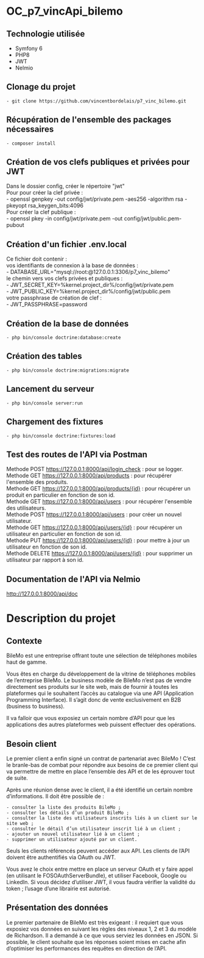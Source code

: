 # OC_p7_vincApi_bilemo

## Technologie utilisée

- Symfony 6
- PHP8
- JWT
- Nelmio
  
## Clonage du projet

    - git clone https://github.com/vincentbordelais/p7_vinc_bilemo.git

##  Récupération de l'ensemble des packages nécessaires

    - composer install

##  Création de vos clefs publiques et privées pour JWT

Dans le dossier config, créer le répertoire "jwt"  
Pour pour créer la clef privée :  
    - openssl genpkey -out config/jwt/private.pem -aes256 -algorithm rsa -pkeyopt rsa_keygen_bits:4096  
Pour créer la clef publique :  
    - openssl pkey -in config/jwt/private.pem -out config/jwt/public.pem-pubout      

## Création d'un fichier .env.local

Ce fichier doit contenir :  
 vos identifiants de connexion à la base de données :  
    - DATABASE_URL="mysql://root:@127.0.0.1:3306/p7_vinc_bilemo"  
 le chemin vers vos clefs privées et publiques :  
    - JWT_SECRET_KEY=%kernel.project_dir%/config/jwt/private.pem  
    - JWT_PUBLIC_KEY=%kernel.project_dir%/config/jwt/public.pem  
 votre passphrase de création de clef :  
    - JWT_PASSPHRASE=password  

## Création de la base de données

    - php bin/console doctrine:database:create

## Création des tables

    - php bin/console doctrine:migrations:migrate    
    
## Lancement du serveur

    - php bin/console server:run
    
## Chargement des fixtures

    - php bin/console doctrine:fixtures:load
    
## Test des routes de l'API via Postman

Methode POST https://127.0.0.1:8000/api/login_check : pour se logger.  
Methode GET https://127.0.0.1:8000/api/products : pour récupérer l'ensemble des produits.  
Methode GET https://127.0.0.1:8000/api/products/{id} : pour récupérer un produit en particulier en fonction de son id.  
Methode GET https://127.0.0.1:8000/api/users : pour récupérer l'ensemble des utilisateurs.  
Methode POST https://127.0.0.1:8000/api/users : pour créer un nouvel utilisateur.  
Methode GET https://127.0.0.1:8000/api/users/{id} : pour récupérer un utilisateur en particulier en fonction de son id.  
Methode PUT https://127.0.0.1:8000/api/users/{id} : pour mettre à jour un utilisateur en fonction de son id.  
Methode DELETE https://127.0.0.1:8000/api/users/{id} : pour supprimer un utilisateur par rapport à son id.  
    
## Documentation de l'API via Nelmio

http://127.0.0.1:8000/api/doc
    



# Description du projet

## Contexte

BileMo est une entreprise offrant toute une sélection de téléphones mobiles haut de gamme.

Vous êtes en charge du développement de la vitrine de téléphones mobiles de l’entreprise BileMo. Le business modèle de BileMo n’est pas de vendre directement ses produits sur le site web, mais de fournir à toutes les plateformes qui le souhaitent l’accès au catalogue via une API (Application Programming Interface). Il s’agit donc de vente exclusivement en B2B (business to business).

Il va falloir que vous exposiez un certain nombre d’API pour que les applications des autres plateformes web puissent effectuer des opérations.

## Besoin client

Le premier client a enfin signé un contrat de partenariat avec BileMo ! C’est le branle-bas de combat pour répondre aux besoins de ce premier client qui va permettre de mettre en place l’ensemble des API et de les éprouver tout de suite.

 Après une réunion dense avec le client, il a été identifié un certain nombre d’informations. Il doit être possible de :

    - consulter la liste des produits BileMo ;
    - consulter les détails d’un produit BileMo ;
    - consulter la liste des utilisateurs inscrits liés à un client sur le site web ;
    - consulter le détail d’un utilisateur inscrit lié à un client ;
    - ajouter un nouvel utilisateur lié à un client ;
    - supprimer un utilisateur ajouté par un client.

Seuls les clients référencés peuvent accéder aux API. Les clients de l’API doivent être authentifiés via OAuth ou JWT.

Vous avez le choix entre mettre en place un serveur OAuth et y faire appel (en utilisant le FOSOAuthServerBundle), et utiliser Facebook, Google ou LinkedIn. Si vous décidez d’utiliser JWT, il vous faudra vérifier la validité du token ; l’usage d’une librairie est autorisé.

## Présentation des données

Le premier partenaire de BileMo est très exigeant : il requiert que vous exposiez vos données en suivant les règles des niveaux 1, 2 et 3 du modèle de Richardson. Il a demandé à ce que vous serviez les données en JSON. Si possible, le client souhaite que les réponses soient mises en cache afin d’optimiser les performances des requêtes en direction de l’API.
